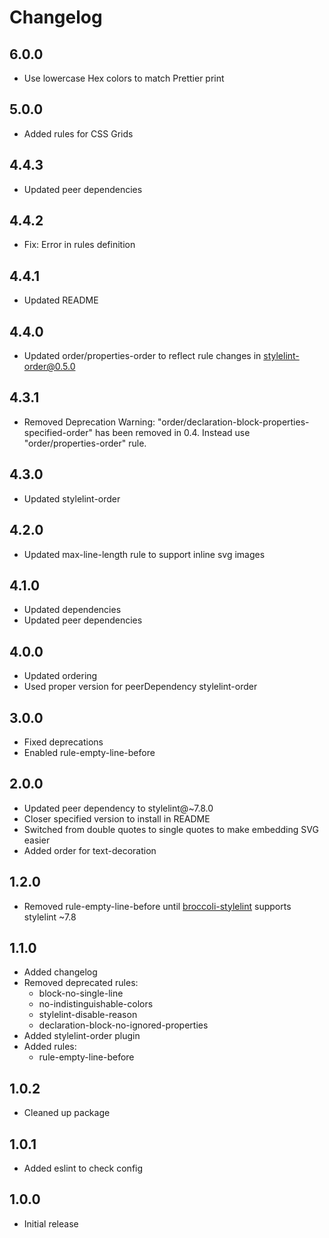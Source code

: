 # Changelog

## 6.0.0

- Use lowercase Hex colors to match Prettier print

## 5.0.0

- Added rules for CSS Grids

## 4.4.3

- Updated peer dependencies

## 4.4.2 

- Fix: Error in rules definition

## 4.4.1 

- Updated README

## 4.4.0

- Updated order/properties-order to reflect rule changes in stylelint-order@0.5.0

## 4.3.1

- Removed Deprecation Warning: "order/declaration-block-properties-specified-order" has been removed in 0.4. Instead use "order/properties-order" rule.

## 4.3.0

- Updated stylelint-order

## 4.2.0

- Updated max-line-length rule to support inline svg images

## 4.1.0

- Updated dependencies
- Updated peer dependencies

## 4.0.0

- Updated ordering
- Used proper version for peerDependency stylelint-order


## 3.0.0

- Fixed deprecations
- Enabled rule-empty-line-before


## 2.0.0

- Updated peer dependency to stylelint@~7.8.0
- Closer specified version to install in README
- Switched from double quotes to single quotes to make embedding SVG easier
- Added order for text-decoration


## 1.2.0

- Removed rule-empty-line-before until [broccoli-stylelint](https://github.com/billybonks/broccoli-stylelint)
  supports stylelint ~7.8


## 1.1.0

- Added changelog
- Removed deprecated rules:
	- block-no-single-line
	- no-indistinguishable-colors
	- stylelint-disable-reason
	- declaration-block-no-ignored-properties
- Added stylelint-order plugin
- Added rules:
	- rule-empty-line-before


## 1.0.2

- Cleaned up package


## 1.0.1

- Added eslint to check config


## 1.0.0 

- Initial release
